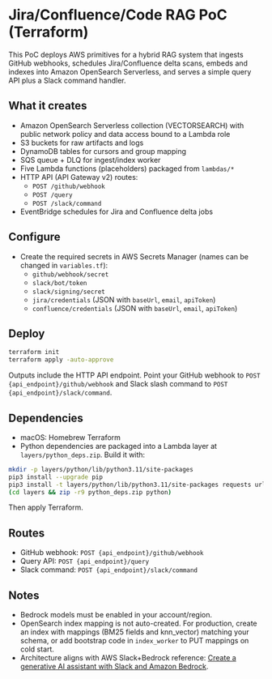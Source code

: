 # Jira/Confluence/Code RAG PoC (Terraform)

This PoC deploys AWS primitives for a hybrid RAG system that ingests GitHub webhooks, schedules Jira/Confluence delta scans, embeds and indexes into Amazon OpenSearch Serverless, and serves a simple query API plus a Slack command handler.

## What it creates
- Amazon OpenSearch Serverless collection (VECTORSEARCH) with public network policy and data access bound to a Lambda role
- S3 buckets for raw artifacts and logs
- DynamoDB tables for cursors and group mapping
- SQS queue + DLQ for ingest/index worker
- Five Lambda functions (placeholders) packaged from `lambdas/*`
- HTTP API (API Gateway v2) routes:
  - `POST /github/webhook`
  - `POST /query`
  - `POST /slack/command`
- EventBridge schedules for Jira and Confluence delta jobs

## Configure
- Create the required secrets in AWS Secrets Manager (names can be changed in `variables.tf`):
  - `github/webhook/secret`
  - `slack/bot/token`
  - `slack/signing/secret`
  - `jira/credentials` (JSON with `baseUrl`, `email`, `apiToken`)
  - `confluence/credentials` (JSON with `baseUrl`, `email`, `apiToken`)

## Deploy
```bash
terraform init
terraform apply -auto-approve
```

Outputs include the HTTP API endpoint. Point your GitHub webhook to `POST {api_endpoint}/github/webhook` and Slack slash command to `POST {api_endpoint}/slack/command`.

## Dependencies
- macOS: Homebrew Terraform
- Python dependencies are packaged into a Lambda layer at `layers/python_deps.zip`. Build it with:

```bash
mkdir -p layers/python/lib/python3.11/site-packages
pip3 install --upgrade pip
pip3 install -t layers/python/lib/python3.11/site-packages requests urllib3 boto3
(cd layers && zip -r9 python_deps.zip python)
```

Then apply Terraform.

## Routes
- GitHub webhook: `POST {api_endpoint}/github/webhook`
- Query API: `POST {api_endpoint}/query`
- Slack command: `POST {api_endpoint}/slack/command`

## Notes
- Bedrock models must be enabled in your account/region.
- OpenSearch index mapping is not auto-created. For production, create an index with mappings (BM25 fields and knn_vector) matching your schema, or add bootstrap code in `index_worker` to PUT mappings on cold start.
- Architecture aligns with AWS Slack+Bedrock reference: [Create a generative AI assistant with Slack and Amazon Bedrock](https://aws.amazon.com/blogs/machine-learning/create-a-generative-ai-assistant-with-slack-and-amazon-bedrock/). 